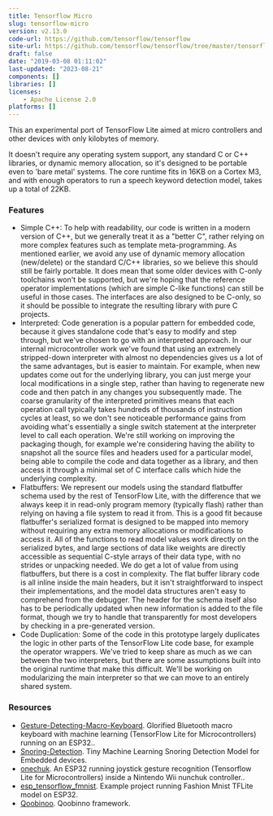 ```yaml
---
title: Tensorflow Micro
slug: tensorflow-micro
version: v2.13.0
code-url: https://github.com/tensorflow/tensorflow
site-url: https://github.com/tensorflow/tensorflow/tree/master/tensorflow/lite/experimental/micro
draft: false
date: "2019-03-08 01:11:02"
last-updated: "2023-08-21"
components: []
libraries: []
licenses:
    - Apache License 2.0
platforms: []
---
```

This an experimental port of TensorFlow Lite aimed at micro controllers and other devices with only kilobytes of memory. 

<!--more-->

It doesn't require any operating system support, any standard C or C++ libraries, or dynamic memory allocation, so it's designed to be portable even to 'bare metal' systems. The core runtime fits in 16KB on a Cortex M3, and with enough operators to run a speech keyword detection model, takes up a total of 22KB.

### Features

- Simple C++: To help with readability, our code is written in a modern version of C++, but we generally treat it as a "better C", rather relying on more complex features such as template meta-programming. As mentioned earlier, we avoid any use of dynamic memory allocation (new/delete) or the standard C/C++ libraries, so we believe this should still be fairly portable. It does mean that some older devices with C-only toolchains won't be supported, but we're hoping that the reference operator implementations (which are simple C-like functions) can still be useful in those cases. The interfaces are also designed to be C-only, so it should be possible to integrate the resulting library with pure C projects.
- Interpreted: Code generation is a popular pattern for embedded code, because it gives standalone code that's easy to modify and step through, but we've chosen to go with an interpreted approach. In our internal microcontroller work we've found that using an extremely stripped-down interpreter with almost no dependencies gives us a lot of the same advantages, but is easier to maintain. For example, when new updates come out for the underlying library, you can just merge your local modifications in a single step, rather than having to regenerate new code and then patch in any changes you subsequently made. The coarse granularity of the interpreted primitives means that each operation call typically takes hundreds of thousands of instruction cycles at least, so we don't see noticeable performance gains from avoiding what's essentially a single switch statement at the interpreter level to call each operation. We're still working on improving the packaging though, for example we're considering having the ability to snapshot all the source files and headers used for a particular model, being able to compile the code and data together as a library, and then access it through a minimal set of C interface calls which hide the underlying complexity.
- Flatbuffers: We represent our models using the standard flatbuffer schema used by the rest of TensorFlow Lite, with the difference that we always keep it in read-only program memory (typically flash) rather than relying on having a file system to read it from. This is a good fit because flatbuffer's serialized format is designed to be mapped into memory without requiring any extra memory allocations or modifications to access it. All of the functions to read model values work directly on the serialized bytes, and large sections of data like weights are directly accessible as sequential C-style arrays of their data type, with no strides or unpacking needed. We do get a lot of value from using flatbuffers, but there is a cost in complexity. The flat buffer library code is all inline inside the main headers, but it isn't straightforward to inspect their implementations, and the model data structures aren't easy to comprehend from the debugger. The header for the schema itself also has to be periodically updated when new information is added to the file format, though we try to handle that transparently for most developers by checking in a pre-generated version.
- Code Duplication: Some of the code in this prototype largely duplicates the logic in other parts of the TensorFlow Lite code base, for example the operator wrappers. We've tried to keep share as much as we can between the two interpreters, but there are some assumptions built into the original runtime that make this difficult. We'll be working on modularizing the main interpreter so that we can move to an entirely shared system.

### Resources
<!--github-projects-->
- [Gesture-Detecting-Macro-Keyboard](https://github.com/jakkra/Gesture-Detecting-Macro-Keyboard). Glorified Bluetooth macro keyboard with machine learning (TensorFlow Lite for Microcontrollers) running on an ESP32..
- [Snoring-Detection](https://github.com/adrianagaler/Snoring-Detection). Tiny Machine Learning Snoring Detection Model for Embedded devices.
- [onechuk](https://github.com/karaulj/onechuk). An ESP32 running joystick gesture recognition (Tensorflow Lite for Microcontrollers) inside a Nintendo Wii nunchuk controller..
- [esp_tensorflow_fmnist](https://github.com/akshayvernekar/esp_tensorflow_fmnist). Example project running Fashion Mnist TFLite model on ESP32.
- [Qoobinoo](https://github.com/Bsm-B/Qoobinoo). Qoobinno framework.